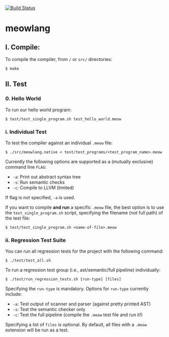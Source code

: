 [![Build Status](https://travis-ci.com/mmfrenkel/meowlang.svg?token=A82yQjjqXq4xHFY2Wdxo&branch=main)](https://travis-ci.com/mmfrenkel/meowlang)

# meowlang

## I. Compile:

To compile the compiler, from `/` or `src/` directories:
```
$ make
```

## II. Test

### 0. Hello World

To run our hello world program:
```
$ test/test_single_program.sh test_hello_world.meow
```

### i. Individual Test

To test the compiler against an individual `.meow` file:
```
$ ./src/meowlang.native < test/test_programs/<test_program_name>.meow
```
Currently the following options are supported as a (mutually exclusive) command line `FLAG`:
* `-a`: Print out abstract syntax tree
* `-s`: Run semantic checks
* `-c`: Compile to LLVM (limited)

If flag is not specified, `-a` is used.

If you want to compile **and run** a specific `.meow` file, the best option is
to use the `test_single_program.sh` script, specifying the filename (not full path)
of the test file:
```
$ test/test_single_program.sh <name-of-file>.meow
```

### ii. Regression Test Suite

You can run all regression tests for the project with the following command:
```
$ ./test/test_all.sh
```

To run a regression test group (i.e., ast/semantic/full pipeline) individually:
```
$ ./test/run_regression_tests.sh [run-type] [files]
```
Specifying the `run-type` is mandatory. Options for `run-type` currently include:
* `-a`: Test output of scanner and parser (against pretty printed AST)
* `-s`: Test the semantic checker only
* `-c`: Test the full pipeline (compile the `.meow` test file and run it!)

Specifying a list of `files` is optional. By default, all files with a `.meow` extension
will be run as a test.

